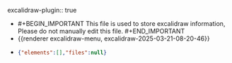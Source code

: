 excalidraw-plugin:: true

- #+BEGIN_IMPORTANT
  This file is used to store excalidraw information, Please do not manually edit this file.
  #+END_IMPORTANT
- {{renderer excalidraw-menu, excalidraw-2025-03-21-08-20-46}}
- ```json
  {"elements":[],"files":null}
  ```